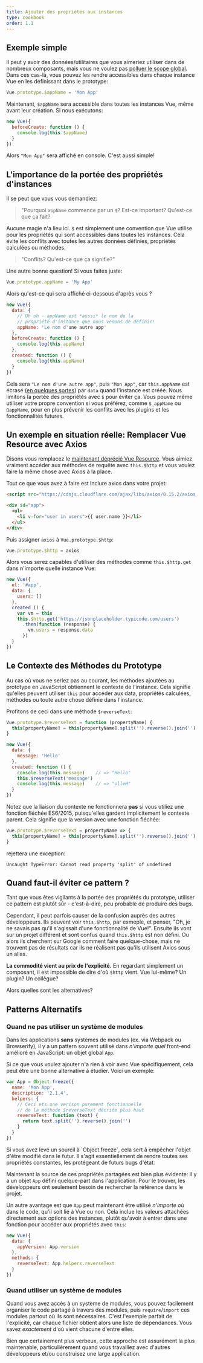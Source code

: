 ```yaml
---
title: Ajouter des propriétés aux instances
type: cookbook
order: 1.1
---
```


## Exemple simple

Il peut y avoir des données/utilitaires que vous aimeriez utiliser dans de nombreux composants, mais vous ne voulez pas [polluer le scope global](https://github.com/getify/You-Dont-Know-JS/blob/master/scope%20%26%20closures/ch3.md). Dans ces cas-là, vous pouvez les rendre accessibles dans chaque instance Vue en les définissant dans le prototype:

``` js
Vue.prototype.$appName = 'Mon App'
```

Maintenant, `$appName` sera accessible dans toutes les instances Vue, même avant leur création. Si nous exécutons:

``` js
new Vue({
  beforeCreate: function () {
    console.log(this.$appName)
  }
})
```

Alors `"Mon App"` sera affiché en console. C'est aussi simple!

## L'importance de la portée des propriétés d'instances

Il se peut que vous vous demandiez:

> "Pourquoi `appName` commence par un `$`? Est-ce important? Qu'est-ce que ça fait?

Aucune magie n'a lieu ici. `$` est simplement une convention que Vue utilise pour les propriétés qui sont accessibles dans toutes les instances. Cela évite les conflits avec toutes les autres données définies, propriétés calculées ou méthodes.

> "Conflits? Qu'est-ce que ça signifie?"

Une autre bonne question! Si vous faites juste:

``` js
Vue.prototype.appName = 'My App'
```

Alors qu'est-ce qui sera affiché ci-dessous d'après vous ?

``` js
new Vue({
  data: {
    // Uh oh - appName est *aussi* le nom de la
    // propriété d'instance que nous venons de définir!
    appName: 'Le nom d'une autre app'
  },
  beforeCreate: function () {
    console.log(this.appName)
  },
  created: function () {
    console.log(this.appName)
  }
})
```

Cela sera `"Le nom d'une autre app"`, puis `"Mon App"`, car `this.appName` est écrasé ([en quelques sortes](https://github.com/getify/You-Dont-Know-JS/blob/master/this%20%26%20object%20prototypes/ch5.md)) par `data` quand l'instance est créée. Nous limitons la portée des propriétés avec `$` pour éviter ça. Vous pouvez même utiliser votre propre convention si vous préférez, comme `$_appName` ou `ΩappName`, pour en plus prévenir les conflits avec les plugins et les fonctionnalités futures.

## Un exemple en situation réelle: Remplacer Vue Resource avec Axios

Disons vous remplacez le [maintenant déprécié Vue Resource](https://medium.com/the-vue-point/retiring-vue-resource-871a82880af4). Vous aimiez vraiment accéder aux méthodes de requête avec `this.$http` et vous voulez faire la même chose avec Axios à la place.

Tout ce que vous avez à faire est inclure axios dans votre projet:

``` html
<script src="https://cdnjs.cloudflare.com/ajax/libs/axios/0.15.2/axios.js"></script>

<div id="app">
  <ul>
    <li v-for="user in users">{{ user.name }}</li>
  </ul>
</div>
```

Puis assigner `axios` à `Vue.prototype.$http`:

``` js
Vue.prototype.$http = axios
```

Alors vous serez capables d'utiliser des méthodes comme `this.$http.get` dans n'importe quelle instance Vue:

``` js
new Vue({
  el: '#app',
  data: {
    users: []
  },
  created () {
    var vm = this
    this.$http.get('https://jsonplaceholder.typicode.com/users')
      .then(function (response) {
        vm.users = response.data
      })
  }
})
```

## Le Contexte des Méthodes du Prototype

Au cas où vous ne seriez pas au courant, les méthodes ajoutées au prototype en JavaScript obtiennent le contexte de l'instance. Cela signifie qu'elles peuvent utiliser `this` pour accéder aux data, propriétés calculées, méthodes ou toute autre chose définie dans l'instance.

Profitons de ceci dans une méthode `$reverseText`:

``` js
Vue.prototype.$reverseText = function (propertyName) {
  this[propertyName] = this[propertyName].split('').reverse().join('')
}

new Vue({
  data: {
    message: 'Hello'
  },
  created: function () {
    console.log(this.message)    // => "Hello"
    this.$reverseText('message')
    console.log(this.message)    // => "olleH"
  }
})
```

Notez que la liaison du contexte ne fonctionnera __pas__ si vous utiliez une fonction fléchée ES6/2015, puisqu'elles gardent implicitement le contexte parent. Cela signifie que la version avec une fonction fléchée:

``` js
Vue.prototype.$reverseText = propertyName => {
  this[propertyName] = this[propertyName].split('').reverse().join('')
}
```

rejettera une exception:

``` log
Uncaught TypeError: Cannot read property 'split' of undefined
```

## Quand faut-il éviter ce pattern ?

Tant que vous êtes vigilants à la portée des propriétés du prototype, utiliser ce pattern est plutôt sûr - c'est-à-dire, peu probable de produire des bugs.

Cependant, il peut parfois causer de la confusion auprès des autres développeurs. Ils peuvent voir `this.$http`, par exmeple, et penser, "Oh, je ne savais pas qu'il s'agissait d'une fonctionnalité de Vue!". Ensuite ils vont sur un projet différent et sont confus quand `this.$http` est non défini. Ou alors ils cherchent sur Google comment faire quelque-chose, mais ne trouvent pas de résultats car ils ne réalisent pas qu'ils utilisent Axios sous un alias.

__La commodité vient au prix de l'explicité.__ En regardant simplement un composant, il est impossible de dire d'où `$http` vient. Vue lui-même? Un plugin? Un collègue?

Alors quelles sont les alternatives?

## Patterns Alternatifs

### Quand ne pas utiliser un système de modules

Dans les applications __sans__ systèmes de modules (ex. via Webpack ou Browserify), il y a un pattern souvent utilisé dans _n'importe quel_ front-end amélioré en JavaScript: un objet global `App`.

Si ce que vous voulez ajouter n'a rien à voir avec Vue spécifiquement, cela peut être une bonne alternative à étudier. Voici un exemple:

``` js
var App = Object.freeze({
  name: 'Mon App',
  description: '2.1.4',
  helpers: {
    // Ceci ets une verison purement fonctionnelle
    // de la méthode $reverseText décrite plus haut
    reverseText: function (text) {
      return text.split('').reverse().join('')
    }
  }
})
```

<p class="tip">Si vous avez levé un sourcil à `Object.freeze`, cela sert à empêcher l'objet d'être modifié dans le futur. Il s'agit essentiellement de rendre toutes ses propriétés constantes, les protégeant de futurs bugs d'état.</p>

Maintenant la source de ces propriétés partagées est bien plus évidente: il y a un objet `App` défini quelque-part dans l'application. Pour le trouver, les développeurs ont seulement besoin de rechercher la référence dans le projet.

Un autre avantage est que `App` peut maintenant être utilisé _n'importe où_ dans le code, qu'il soit lié à Vue ou non. Cela inclue les valeurs attachées directement aux options des instances, plutôt qu'avoir à entrer dans une fonction pour accéder aux propriétés avec `this`:

``` js
new Vue({
  data: {
    appVersion: App.version
  },
  methods: {
    reverseText: App.helpers.reverseText
  }
})
```

### Quand utiliser un système de modules

Quand vous avez accès à un système de modules, vous pouvez facilement organiser le code partagé à travers des modules, puis `require`/`import` ces modules partout où ils sont nécessaires. C'est l'exemple parfait de l'explicité, car chaque fichier obtient alors une liste de dépendances. Vous savez _exactement_ d'où vient chacune d'entre elles.

Bien que certainement plus verbeux, cette approche est assurément la plus maintenable, particulièrement quand vous travaillez avec d'autres développeurs et/ou construisez une large application.
